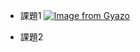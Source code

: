 - 課題1
[![Image from Gyazo](https://i.gyazo.com/4c627e85f6a1cc667b5fbc83caf3466e.png)](https://gyazo.com/4c627e85f6a1cc667b5fbc83caf3466e)

- 課題2
